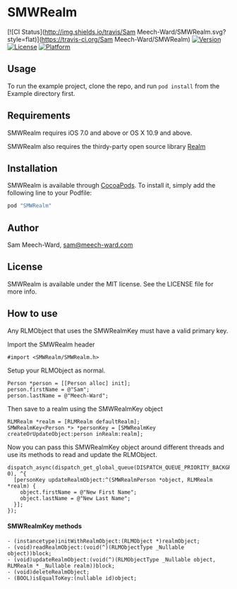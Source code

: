 # SMWRealm

[![CI Status](http://img.shields.io/travis/Sam Meech-Ward/SMWRealm.svg?style=flat)](https://travis-ci.org/Sam Meech-Ward/SMWRealm)
[![Version](https://img.shields.io/cocoapods/v/SMWRealm.svg?style=flat)](http://cocoapods.org/pods/SMWRealm)
[![License](https://img.shields.io/cocoapods/l/SMWRealm.svg?style=flat)](http://cocoapods.org/pods/SMWRealm)
[![Platform](https://img.shields.io/cocoapods/p/SMWRealm.svg?style=flat)](http://cocoapods.org/pods/SMWRealm)

## Usage

To run the example project, clone the repo, and run `pod install` from the Example directory first.

## Requirements

SMWRealm requires iOS 7.0 and above or OS X 10.9 and above.

SMWRealm also requires the thirdy-party open source library [Realm](https://realm.io/)

## Installation

SMWRealm is available through [CocoaPods](http://cocoapods.org). To install
it, simply add the following line to your Podfile:

```ruby
pod "SMWRealm"
```

## Author

Sam Meech-Ward, sam@meech-ward.com

## License

SMWRealm is available under the MIT license. See the LICENSE file for more info.

## How to use

Any RLMObject that uses the SMWRealmKey must have a valid primary key.

Import the SMWRealm header


    #import <SMWRealm/SMWRealm.h>

Setup your RLMObject as normal.

    Person *person = [[Person alloc] init];
    person.firstName = @"Sam";
    person.lastName = @"Meech-Ward";
Then save to a realm using the SMWRealmKey object

    RLMRealm *realm = [RLMRealm defaultRealm];
    SMWRealmKey<Person *> *personKey = [SMWRealmKey createOrUpdateObject:person inRealm:realm];
Now you can pass this SMWRealmKey object around different threads and use its methods to read and update the RLMObject.

    dispatch_async(dispatch_get_global_queue(DISPATCH_QUEUE_PRIORITY_BACKGROUND, 0), ^{
      [personKey updateRealmObject:^(SMWRealmPerson *object, RLMRealm *realm) {
        object.firstName = @"New First Name";
        object.lastName = @"New Last Name";
      }];
    });


#### SMWRealmKey methods

    - (instancetype)initWithRealmObject:(RLMObject *)realmObject;
    - (void)readRealmObject:(void(^)(RLMObjectType _Nullable object))block;
    - (void)updateRealmObject:(void(^)(RLMObjectType _Nullable object, RLMRealm * _Nullable realm))block;
    - (void)deleteRealmObject;
    - (BOOL)isEqualToKey:(nullable id)object;
